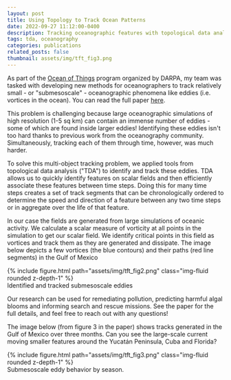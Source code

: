 ```yaml
---
layout: post
title: Using Topology to Track Ocean Patterns
date: 2022-09-27 11:12:00-0400
description: Tracking oceanographic features with topological data analysis.
tags: tda, oceanography
categories: publications
related_posts: false
thumbnail: assets/img/tft_fig3.png
---
```


As part of the [Ocean of Things](https://www.darpa.mil/program/ocean-of-things) program organized by DARPA, my team was tasked with developing new methods for oceanographers to track relatively small - or "submesoscale" - oceanographic phenomena like eddies (i.e. vortices in the ocean). You can read the full paper [here](https://agupubs.onlinelibrary.wiley.com/doi/epdf/10.1029/2022GL099416).

This problem is challenging because large oceanographic simulations of high resolution (1-5 sq km) can contain an immense number of eddies - some of which are found inside larger eddies! Identifying these eddies isn't too hard thanks to previous work from the oceanography community. Simultaneously, tracking each of them through time, however, was much harder.

To solve this multi-object tracking problem, we applied tools from topological data analysis ("TDA") to identify and track these eddies. TDA allows us to quickly identify features on scalar fields and then efficiently associate these features between time steps. Doing this for many time steps creates a set of track segments that can be chronologically ordered to determine the speed and direction of a feature between any two time steps or in aggregate over the life of that feature.

In our case the fields are generated from large simulations of oceanic activity. We calculate a scalar measure of vorticity at all points in the simulation to get our scalar field. We identify critical points in this field as vortices and track them as they are generated and dissipate. The image below depicts a few vortices (the blue contours) and their paths (red line segments) in the Gulf of Mexico

<div class="row mt-3">
    <div class="col-sm mt-3 mt-md-0">
        {% include figure.html path="assets/img/tft_fig2.png" class="img-fluid rounded z-depth-1" %}
    </div>
</div>
<div class="caption">
    Identified and tracked submesoscale eddies
</div>

Our research can be used for remediating pollution, predicting harmful algal blooms and informing search and rescue missions. See the paper for the full details, and feel free to reach out with any questions!

The image below (from figure 3 in the paper) shows tracks generated in the Gulf of Mexico over three months. Can you see the large-scale current moving smaller features around the Yucatán Peninsula, Cuba and Florida?

<div class="row mt-3">
    <div class="col-sm mt-3 mt-md-0">
        {% include figure.html path="assets/img/tft_fig3.png" class="img-fluid rounded z-depth-1" %}
    </div>
</div>
<div class="caption">
    Submesoscale eddy behavior by season.
</div>